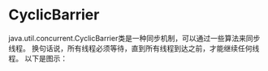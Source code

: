 # CyclicBarrier
java.util.concurrent.CyclicBarrier类是一种同步机制，可以通过一些算法来同步线程。
换句话说，所有线程必须等待，直到所有线程到达之前，才能继续任何线程。
以下是图示：